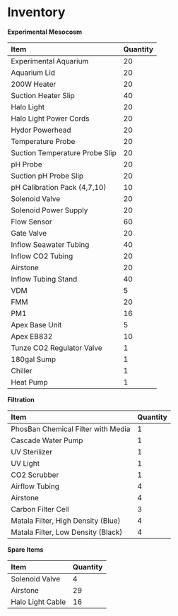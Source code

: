 # Inventory

  
 **Experimental Mesocosm**

| Item | Quantity |
| :--- | :--- |
| Experimental Aquarium | 20 |
| Aquarium Lid | 20 |
| 200W Heater | 20 |
| Suction Heater Slip | 40 |
| Halo Light | 20 |
| Halo Light Power Cords | 20 |
| Hydor Powerhead | 20 |
| Temperature Probe | 20 |
| Suction Temperature Probe Slip | 20 |
| pH Probe | 20 |
| Suction pH Probe Slip | 20 |
| pH Calibration Pack \(4,7,10\) | 10 |
| Solenoid Valve | 20 |
| Solenoid Power Supply | 20 |
| Flow Sensor | 60 |
| Gate Valve | 20 |
| Inflow Seawater Tubing | 40 |
| Inflow CO2 Tubing | 20 |
| Airstone | 20 |
| Inflow Tubing Stand | 40 |
| VDM | 5 |
| FMM | 20 |
| PM1 | 16 |
| Apex Base Unit | 5 |
| Apex EB832 | 10 |
| Tunze CO2 Regulator Valve | 1 |
| 180gal Sump | 1 |
| Chiller | 1 |
| Heat Pump | 1 |

  
 **Filtration**

| Item | Quantity |
| :--- | :--- |
| PhosBan Chemical Filter with Media | 1 |
| Cascade Water Pump | 1 |
| UV Sterilizer | 1 |
| UV Light | 1 |
| CO2 Scrubber | 1 |
| Airflow Tubing | 4 |
| Airstone | 4 |
| Carbon Filter Cell | 3 |
| Matala Filter, High Density \(Blue\) | 4 |
| Matala Filter, Low Density \(Black\) | 4 |

  
 **Spare Items**

| Item | Quantity |
| :--- | :--- |
| Solenoid Valve | 4 |
| Airstone | 29 |
| Halo Light Cable | 16 |

